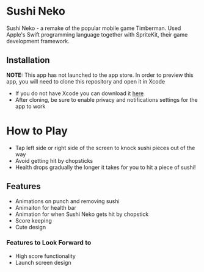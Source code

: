 # Sushi Neko 
Sushi Neko - a remake of the popular mobile game Timberman. Used Apple's Swift programming language together with SpriteKit, their game development framework.

## Installation 
 **NOTE:** This app has not launched to the app store. In order to preview this app, you will need to clone this repository and open it in Xcode
 - If you do not have Xcode you can download it [here](https://developer.apple.com/xcode/)
 - After cloning, be sure to enable privacy and notifications settings for the app to work

# How to Play
- Tap left side or right side of the screen to knock sushi pieces out of the way 
- Avoid getting hit by chopsticks
- Health drops gradually the longer it takes for you to hit a piece of sushi!

## Features
- Animations on punch and removing sushi
- Animaiton for health bar 
- Animation for when Sushi Neko gets hit by chopstick 
- Score keeping 
- Cute design 

### Features to Look Forward to 
- High score functionality 
- Launch screen design 
